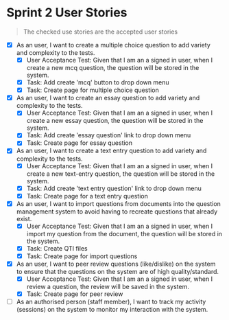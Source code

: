# Sprint 2 User Stories

> The checked use stories are the accepted user stories

- [x] As an user, I want to create a multiple choice question to add variety and complexity to the tests.
    - [x] User Acceptance Test:	Given that I am an a signed in user, when I create a new mcq question, the question will be stored in the system.
    - [x] Task: Add create 'mcq' button to drop down menu
    - [x] Task: Create page for multiple choice question 
- [x] As an user, I want to create an essay question to add variety and complexity to the tests.
    - [x] User Acceptance Test:	Given that I am an a signed in user, when I create a new essay question, the question will be stored in the system. 
    - [x] Task: Add create 'essay question' link to drop down menu
    - [x] Task: Create page for essay question  
- [x] As an user, I want to create a text entry question to add variety and complexity to the tests.
    - [x] User Acceptance Test:	Given that I am an a signed in user, when I create a new text-entry question, the question will be stored in the system. 
    - [x] Task: Add create 'text entry question' link to drop down menu
    - [x] Task: Create page for a text entry question  
- [x] As an user, I want to import questions from documents into the question management system to avoid having to recreate questions that already exist.
    - [x] User Acceptance Test:	Given that I am an a signed in user, when I import my question from the document, the question will be stored in the system. 
    - [x] Task: Create QTI files
    - [x] Task: Create page for import questions
- [x] As an user, I want to peer review questions (like/dislike) on the system to ensure that the questions on the system are of high quality/standard.
    - [x] User Acceptance Test:	Given that I am an a signed in user, when I review a question, the review will be saved in the system. 
    - [x] Task: Create page for peer review

- [ ] As an authorised person (staff member), I want to track my activity (sessions) on the system to monitor my interaction with the system.
